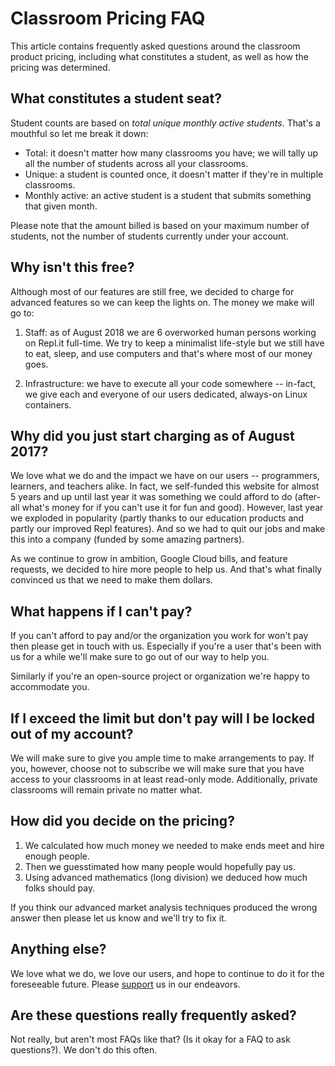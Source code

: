 # Classroom Pricing FAQ

This article contains frequently asked questions around the classroom product pricing,
including what constitutes a student, as well as how the pricing was determined.

## What constitutes a student seat?

Student counts are based on _total unique monthly active students_. That's a mouthful
so let me break it down:

* Total: it doesn't matter how many classrooms you have; we will tally up all the
number of students across all your classrooms.
* Unique: a student is counted once, it doesn't matter if they're in multiple
classrooms.
* Monthly active: an active student is a student that submits something that
given month.

Please note that the amount billed is based on your maximum number of students, not
the number of students currently under your account.

## Why isn't this free?

Although most of our features are still free, we decided to charge for advanced
features so we can keep the lights on. The money we make will go to:

1. Staff: as of August 2018 we are 6 overworked human persons working on
Repl.it full-time. We try to keep a minimalist life-style but we still have to eat, sleep,
and use computers and that's where most of our money goes.

2. Infrastructure: we have to execute all your code somewhere -- in-fact, we
give each and everyone of our users dedicated, always-on Linux containers.

## Why did you just start charging as of August 2017?

We love what we do and the impact we have on our users -- programmers, learners,
and teachers alike. In fact, we self-funded this website for almost 5
years and up until last year it was something we could afford to do (after-all what's money
for if you can't use it for fun and good). However, last year we exploded in
popularity (partly thanks to our education products and partly our improved Repl
features). And so we had to quit our jobs and make this into a company (funded
by some amazing partners).

As we continue to grow in ambition, Google Cloud bills, and feature
requests, we decided to hire more people to help us. And that's what finally
convinced us that we need to make them dollars.

## What happens if I can't pay?

If you can't afford to pay and/or the organization you work for won't pay then
please get in touch with us. Especially if you're a user that's been with us for
a while we'll make sure to go out of our way to help you.

Similarly if you're an open-source project or organization we're happy to
accommodate you.

## If I exceed the limit but don't pay will I be locked out of my account?

We will make sure to give you ample time to make arrangements to pay. If you,
however, choose not to subscribe we will make sure that you have access to your
classrooms in at least read-only mode. Additionally, private classrooms will
remain private no matter what.

## How did you decide on the pricing?

1. We calculated how much money we needed to make ends meet and hire
enough people.
2. Then we guesstimated how many people would hopefully pay us.
3. Using advanced mathematics (long division) we deduced how much folks should
pay.

If you think our advanced market analysis techniques produced the wrong answer
then please let us know and we'll try to fix it.

## Anything else?

We love what we do, we love our users, and hope to continue to do it for the
foreseeable future. Please [support](/site/pricing) us in our endeavors.

## Are these questions really frequently asked?

Not really, but aren't most FAQs like that? (Is it okay for a FAQ to ask
questions?). We don't do this often.